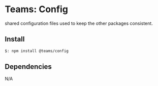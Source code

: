 # Teams: Config

shared configuration files used to keep the other packages consistent.

## Install

```bash
$: npm install @teams/config
```

## Dependencies

N/A
